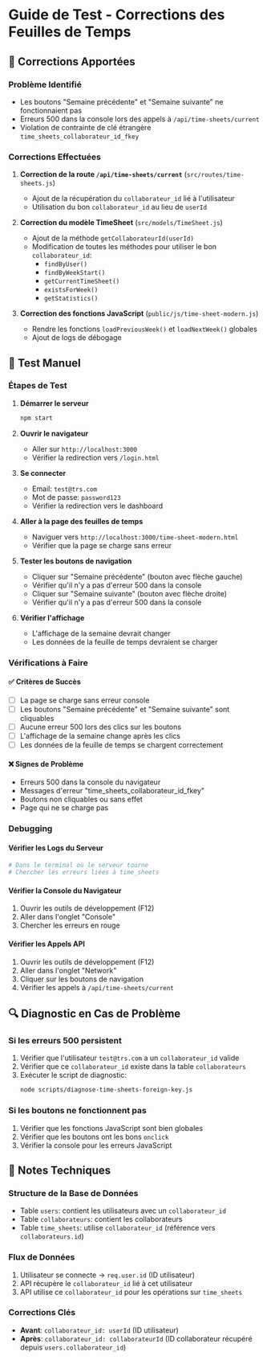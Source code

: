 # Guide de Test - Corrections des Feuilles de Temps

## 🔧 Corrections Apportées

### Problème Identifié
- Les boutons "Semaine précédente" et "Semaine suivante" ne fonctionnaient pas
- Erreurs 500 dans la console lors des appels à `/api/time-sheets/current`
- Violation de contrainte de clé étrangère `time_sheets_collaborateur_id_fkey`

### Corrections Effectuées

1. **Correction de la route `/api/time-sheets/current`** (`src/routes/time-sheets.js`)
   - Ajout de la récupération du `collaborateur_id` lié à l'utilisateur
   - Utilisation du bon `collaborateur_id` au lieu de `userId`

2. **Correction du modèle TimeSheet** (`src/models/TimeSheet.js`)
   - Ajout de la méthode `getCollaborateurId(userId)`
   - Modification de toutes les méthodes pour utiliser le bon `collaborateur_id`:
     - `findByUser()`
     - `findByWeekStart()`
     - `getCurrentTimeSheet()`
     - `existsForWeek()`
     - `getStatistics()`

3. **Correction des fonctions JavaScript** (`public/js/time-sheet-modern.js`)
   - Rendre les fonctions `loadPreviousWeek()` et `loadNextWeek()` globales
   - Ajout de logs de débogage

## 🧪 Test Manuel

### Étapes de Test

1. **Démarrer le serveur**
   ```bash
   npm start
   ```

2. **Ouvrir le navigateur**
   - Aller sur `http://localhost:3000`
   - Vérifier la redirection vers `/login.html`

3. **Se connecter**
   - Email: `test@trs.com`
   - Mot de passe: `password123`
   - Vérifier la redirection vers le dashboard

4. **Aller à la page des feuilles de temps**
   - Naviguer vers `http://localhost:3000/time-sheet-modern.html`
   - Vérifier que la page se charge sans erreur

5. **Tester les boutons de navigation**
   - Cliquer sur "Semaine précédente" (bouton avec flèche gauche)
   - Vérifier qu'il n'y a pas d'erreur 500 dans la console
   - Cliquer sur "Semaine suivante" (bouton avec flèche droite)
   - Vérifier qu'il n'y a pas d'erreur 500 dans la console

6. **Vérifier l'affichage**
   - L'affichage de la semaine devrait changer
   - Les données de la feuille de temps devraient se charger

### Vérifications à Faire

#### ✅ Critères de Succès
- [ ] La page se charge sans erreur console
- [ ] Les boutons "Semaine précédente" et "Semaine suivante" sont cliquables
- [ ] Aucune erreur 500 lors des clics sur les boutons
- [ ] L'affichage de la semaine change après les clics
- [ ] Les données de la feuille de temps se chargent correctement

#### ❌ Signes de Problème
- Erreurs 500 dans la console du navigateur
- Messages d'erreur "time_sheets_collaborateur_id_fkey"
- Boutons non cliquables ou sans effet
- Page qui ne se charge pas

### Debugging

#### Vérifier les Logs du Serveur
```bash
# Dans le terminal où le serveur tourne
# Chercher les erreurs liées à time_sheets
```

#### Vérifier la Console du Navigateur
1. Ouvrir les outils de développement (F12)
2. Aller dans l'onglet "Console"
3. Chercher les erreurs en rouge

#### Vérifier les Appels API
1. Ouvrir les outils de développement (F12)
2. Aller dans l'onglet "Network"
3. Cliquer sur les boutons de navigation
4. Vérifier les appels à `/api/time-sheets/current`

## 🔍 Diagnostic en Cas de Problème

### Si les erreurs 500 persistent
1. Vérifier que l'utilisateur `test@trs.com` a un `collaborateur_id` valide
2. Vérifier que ce `collaborateur_id` existe dans la table `collaborateurs`
3. Exécuter le script de diagnostic:
   ```bash
   node scripts/diagnose-time-sheets-foreign-key.js
   ```

### Si les boutons ne fonctionnent pas
1. Vérifier que les fonctions JavaScript sont bien globales
2. Vérifier que les boutons ont les bons `onclick`
3. Vérifier la console pour les erreurs JavaScript

## 📝 Notes Techniques

### Structure de la Base de Données
- Table `users`: contient les utilisateurs avec un `collaborateur_id`
- Table `collaborateurs`: contient les collaborateurs
- Table `time_sheets`: utilise `collaborateur_id` (référence vers `collaborateurs.id`)

### Flux de Données
1. Utilisateur se connecte → `req.user.id` (ID utilisateur)
2. API récupère le `collaborateur_id` lié à cet utilisateur
3. API utilise ce `collaborateur_id` pour les opérations sur `time_sheets`

### Corrections Clés
- **Avant**: `collaborateur_id: userId` (ID utilisateur)
- **Après**: `collaborateur_id: collaborateurId` (ID collaborateur récupéré depuis `users.collaborateur_id`) 